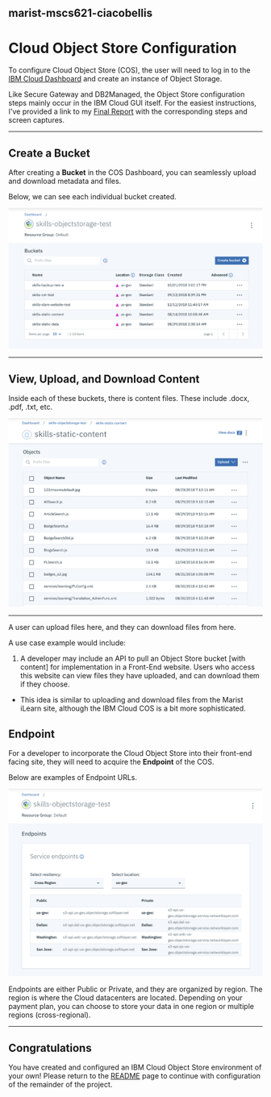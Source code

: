 ## marist-mscs621-ciacobellis
# Cloud Object Store Configuration

To configure Cloud Object Store (COS), the user will need to log in to the [IBM Cloud Dashboard](https://console.bluemix.net/dashboard/apps) and create an instance of Object Storage.

Like Secure Gateway and DB2Managed, the Object Store configuration steps mainly occur in the IBM Cloud GUI itself. For the easiest instructions, I've provided a link to my [Final Report](https://github.com/incredablechris/marist-mscs621-ciacobellis/blob/master/final_project/Iacobellis_Final_PPT.pdf) with the corresponding steps and screen captures.
__________________________________________________________________________________________________________________________

## Create a Bucket

After creating a **Bucket** in the COS Dashboard, you can seamlessly upload and download metadata and files.

Below, we can see each individual bucket created.

![COS Bucket](https://github.com/incredablechris/marist-mscs621-ciacobellis/blob/master/final_project/object_store_bucket.png)

__________________________________________________________________________________________________________________________

## View, Upload, and Download Content

Inside each of these buckets, there is content files. These include .docx, .pdf, .txt, etc.

![COS Content](https://github.com/incredablechris/marist-mscs621-ciacobellis/blob/master/final_project/object_store_content.png)

__________________________________________________________________________________________________________________________

A user can upload files here, and they can download files from here.

A use case example would include:

1. A developer may include an API to pull an Object Store bucket [with content] for implementation in a Front-End website. Users who access this website can view files they have uploaded, and can download them if they choose.

* This idea is similar to uploading and download files from the Marist iLearn site, although the IBM Cloud COS is a bit more sophisticated.

## Endpoint

For a developer to incorporate the Cloud Object Store into their front-end facing site, they will need to acquire the **Endpoint** of the COS.

Below are examples of Endpoint URLs.

![Endpoint](https://github.com/incredablechris/marist-mscs621-ciacobellis/blob/master/final_project/object_store_endpoint.png)

Endpoints are either Public or Private, and they are organized by region. The region is where the Cloud datacenters are located. Depending on your payment plan, you can choose to store your data in one region or multiple regions (cross-regional).

__________________________________________________________________________________________________________________________

## Congratulations

You have created and configured an IBM Cloud Object Store environment of your own! Please return to the [README](https://github.com/incredablechris/marist-mscs621-ciacobellis/blob/master/final_project/README.md) page to continue with configuration of the remainder of the project.
